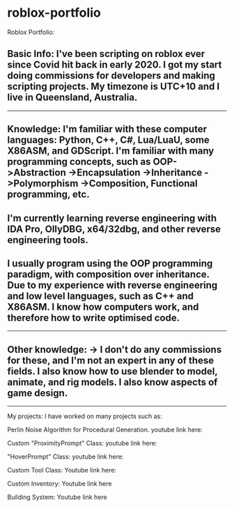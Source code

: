 # roblox-portfolio
Roblox Portfolio:


Basic Info:
I've been scripting on roblox ever since Covid hit back in early 2020.
I got my start doing commissions for developers and making scripting projects.
My timezone is UTC+10 and I live in Queensland, Australia.
----------
----------
Knowledge:
I'm familiar with these computer languages:
Python, C++, C#, Lua/LuaU, some X86ASM, and GDScript.
I'm familiar with many programming concepts, such as 
OOP->Abstraction ->Encapsulation ->Inheritance ->Polymorphism ->Composition,
Functional programming, etc.
--
I'm currently learning reverse engineering with IDA Pro, OllyDBG, x64/32dbg, and other reverse engineering tools. 
--
I usually program using the OOP programming paradigm, with composition over inheritance.
Due to my experience with reverse engineering and low level languages, such as C++ and X86ASM. I know how computers work, and therefore how to write optimised code.
----------
----------
Other knowledge: -> I don't do any commissions for these, and I'm not an expert in any of these fields.
I also know how to use blender to model, animate, and rig models.
I also know aspects of game design.
----------
----------
My projects:
I have worked on many projects such as:

Perlin Noise Algorithm for Procedural Generation.
youtube link here:

Custom "ProximityPrompt" Class:
youtube link here:

"HoverPrompt" Class:
youtube link here:

Custom Tool Class:
Youtube link here:

Custom Inventory:
Youtube link here

Building System:
Youtube link here


